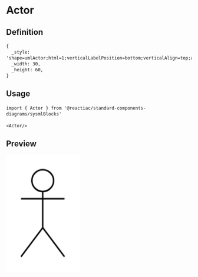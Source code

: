 # Actor

## Definition

```
{
  _style: 'shape=umlActor;html=1;verticalLabelPosition=bottom;verticalAlign=top;align=center;',
  _width: 30,
  _height: 60,
}
```

## Usage

```
import { Actor } from '@reactiac/standard-components-diagrams/sysmlBlocks'

<Actor/>
```

## Preview

<img src="./actor.png" width="200"/>
